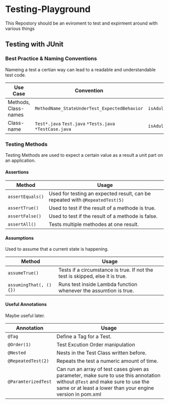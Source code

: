 # Testing-Playground

This Repostory should be an eviroment to test and expirment around with various things

## Testing with JUnit

### Best Practice & Naming Conventions

Nameing a test a certian way can lead to a readable and understandable test code.

| Use Case             | Convention                                              | Example                            |
| -------------------- | ------------------------------------------------------- | ---------------------------------- |
| Methods, Class-names | `MethodName_StateUnderTest_ExpectedBehavior`            | `isAdult_AgeLessThan18_False`      |
| Class-name           | `Test*.java` `Test.java` `*Tests.java` `*TestCase.java` | `isAdult_AgeLessThan18_False_Test` |

### Testing Methods

Testing Methods are used to expect a certain value as a result a unit part on an application.

#### Assertions

| Method           | Usage                                                                        |
| ---------------- | ---------------------------------------------------------------------------- |
| `assertEquals()` | Used for testing an expected result, can be repeated with `@RepeatedTest(5)` |
| `assertTrue()`   | Used to test if the result of a methode is true.                             |
| `assertFalse()`  | Used to test if the result of a methode is false.                            |
| `assertAll()`    | Tests multiple methodes at one result.                                       |

#### Assumptions

Used to assume that a current state is happening.

| Method                  | Usage                                                                         |
| ----------------------- | ----------------------------------------------------------------------------- |
| `assumeTrue()`          | Tests if a circumstance is true. If not the test is skipped, else it is true. |
| `assumingThat(, () {})` | Runs test inside Lambda function whenever the assumtion is true.              |

#### Useful Annotations

Maybe useful later.

| Annotation          | Usage                                                                                                                                                                                     |
| ------------------- | ----------------------------------------------------------------------------------------------------------------------------------------------------------------------------------------- |
| `@Tag`              | Define a Tag for a Test.                                                                                                                                                                  |
| `@Order(1)`         | Test Excution Order manipulation                                                                                                                                                          |
| `@Nested`           | Nests in the Test Class written before.                                                                                                                                                   |
| `@RepeatedTest(2)`  | Repeats the test a numeric amount of time.                                                                                                                                                |
| `@ParamterizedTest` | Can run an array of test cases given as parameter, make sure to use this annotation without `@Test` and make sure to use the same or at least a lower than your engine version in pom.xml |
